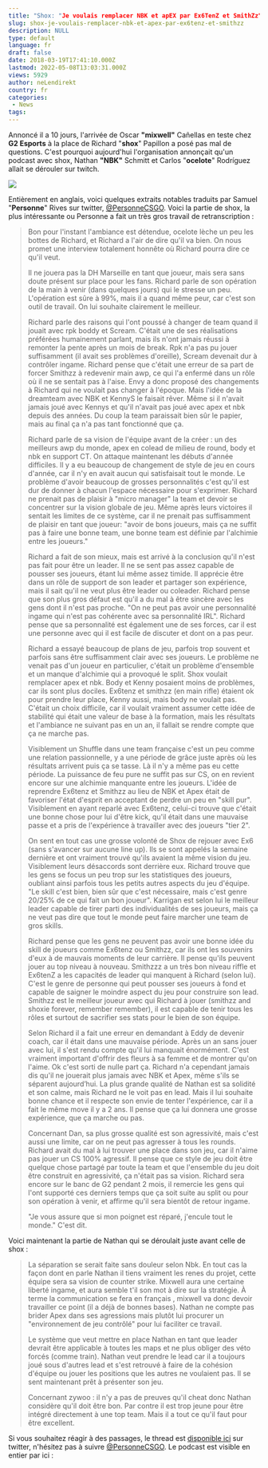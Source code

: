 ```yaml
---
title: "Shox: "Je voulais remplacer NBK et apEX par Ex6TenZ et SmithZz""
slug: shox-je-voulais-remplacer-nbk-et-apex-par-ex6tenz-et-smithzz
description: NULL
type: default
language: fr
draft: false
date: 2018-03-19T17:41:10.000Z
lastmod: 2022-05-08T13:03:31.000Z
views: 5929
author: neLendirekt
country: fr
categories:
 - News
tags:
---
```

Annoncé il a 10 jours, l'arrivée de Oscar **"mixwell"** Cañellas en teste chez **G2 Esports** à la place de Richard "**shox**" Papillon a posé pas mal de questions. C'est pourquoi aujourd'hui l'organisation annonçait qu'un podcast avec shox, Nathan **"NBK"** Schmitt et Carlos "**ocelote**" Rodríguez allait se dérouler sur twitch. 

![](https://flickshot-ue.s3.eu-west-2.amazonaws.com/flickshot/article/5aafd09c9d865/images/AkgvWKsEphtRxpwDFk66YT6KxW4ZXSOvc4TMLmv6.jpeg)

Entièrement en anglais, voici quelques extraits notables traduits par Samuel "**Personne**" Rives sur twitter, [@PersonneCSGO](https://twitter.com/PersonneCSGO). Voici la partie de shox, la plus intéressante ou Personne a fait un très gros travail de retranscription :

> Bon pour l'instant l'ambiance est détendue, ocelote lèche un peu les bottes de Richard, et Richard a l'air de dire qu'il va bien. On nous promet une interview totalement honnête où Richard pourra dire ce qu'il veut.
> 
> Il ne jouera pas la DH Marseille en tant que joueur, mais sera sans doute présent sur place pour les fans. Richard parle de son opération de la main à venir (dans quelques jours) qui le stresse un peu. L'opération est sûre à 99%, mais il a quand même peur, car c'est son outil de travail. On lui souhaite clairement le meilleur.
> 
> Richard parle des raisons qui l'ont poussé à changer de team quand il jouait avec rpk boddy et Scream. C'était une de ses réalisations préférées humainement parlant, mais ils n'ont jamais réussi à remonter la pente après un mois de break. Rpk n'a pas pu jouer suffisamment (il avait ses problèmes d'oreille), Scream devenait dur à contrôler ingame. Richard pense que c'était une erreur de sa part de forcer Smithzz à redevenir main awp, ce qui l'a enfermé dans un rôle où il ne se sentait pas à l'aise. Envy a donc proposé des changements à Richard qui ne voulait pas changer à l'époque. Mais l'idée de la dreamteam avec NBK et KennyS le faisait rêver. Même si il n'avait jamais joué avec Kennys et qu'il n'avait pas joué avec apex et nbk depuis des années. Du coup la team paraissait bien sûr le papier, mais au final ça n'a pas tant fonctionné que ça.
> 
> Richard parle de sa vision de l'équipe avant de la créer : un des meilleurs awp du monde, apex en colead de milieu de round, body et nbk en support CT. On attaque maintenant les débuts d'année difficiles. Il y a eu beaucoup de changement de style de jeu en cours d'année, car il n'y en avait aucun qui satisfaisait tout le monde. Le problème d'avoir beaucoup de grosses personnalités c'est qu'il est dur de donner à chacun l'espace nécessaire pour s'exprimer. Richard ne prenait pas de plaisir à "micro manager" la team et devoir se concentrer sur la vision globale de jeu. Même après leurs victoires il sentait les limites de ce système, car il ne prenait pas suffisamment de plaisir en tant que joueur: "avoir de bons joueurs, mais ça ne suffit pas à faire une bonne team, une bonne team est définie par l'alchimie entre les joueurs."
> 
> Richard a fait de son mieux, mais est arrivé à la conclusion qu'il n'est pas fait pour être un leader. Il ne se sent pas assez capable de pousser ses joueurs, étant lui même assez timide. Il apprécie être dans un rôle de support de son leader et partager son expérience, mais il sait qu'il ne veut plus être leader ou coleader. Richard pense que son plus gros défaut est qu'il a du mal à être sincère avec les gens dont il n'est pas proche. "On ne peut pas avoir une personnalité ingame qui n'est pas cohérente avec sa personnalité IRL". Richard pense que sa personnalité est également une de ses forces, car il est une personne avec qui il est facile de discuter et dont on a pas peur.
> 
> Richard a essayé beaucoup de plans de jeu, parfois trop souvent et parfois sans être suffisamment clair avec ses joueurs. Le problème ne venait pas d'un joueur en particulier, c'était un problème d'ensemble et un manque d'alchimie qui a provoqué le split. Shox voulait remplacer apex et nbk. Body et Kenny posaient moins de problèmes, car ils sont plus dociles. Ex6tenz et smithzz (en main rifle) étaient ok pour prendre leur place, Kenny aussi, mais body ne voulait pas. C'était un choix difficile, car il voulait vraiment assumer cette idée de stabilité qui était une valeur de base à la formation, mais les résultats et l'ambiance ne suivant pas en un an, il fallait se rendre compte que ça ne marche pas.
> 
> Visiblement un Shuffle dans une team française c'est un peu comme une relation passionnelle, y a une période de grâce juste après où les résultats arrivent puis ça se tasse. Là il n'y a même pas eu cette période. La puissance de feu pure ne suffit pas sur CS, on en revient encore sur une alchimie manquante entre les joueurs. L'idée de reprendre Ex6tenz et Smithzz au lieu de NBK et Apex était de favoriser l'état d'esprit en acceptant de perdre un peu en "skill pur". Visiblement en ayant reparlé avec Ex6tenz, celui-ci trouve que c'était une bonne chose pour lui d'être kick, qu'il était dans une mauvaise passe et a pris de l'expérience à travailler avec des joueurs "tier 2". 
> 
> On sent en tout cas une grosse volonté de Shox de rejouer avec Ex6 (sans s'avancer sur aucune line up). Ils se sont appelés la semaine dernière et ont vraiment trouvé qu'ils avaient la même vision du jeu. Visiblement leurs désaccords sont derrière eux. Richard trouve que les gens se focus un peu trop sur les statistiques des joueurs, oubliant ainsi parfois tous les petits autres aspects du jeu d'équipe. "Le skill c'est bien, bien sûr que c'est nécessaire, mais c'est genre 20/25% de ce qui fait un bon joueur". Karrigan est selon lui le meilleur leader capable de tirer parti des individualités de ses joueurs, mais ça ne veut pas dire que tout le monde peut faire marcher une team de gros skills.
> 
> Richard pense que les gens ne peuvent pas avoir une bonne idée du skill de joueurs comme Ex6tenz ou Smithzz, car ils ont les souvenirs d'eux à de mauvais moments de leur carrière. Il pense qu'ils peuvent jouer au top niveau à nouveau. Smithzzz a un très bon niveau riffle et Ex6tenZ a les capacités de leader qui manquent à Richard (selon lui). C'est le genre de personne qui peut pousser ses joueurs à fond et capable de saigner le moindre aspect du jeu pour construire son lead. Smithzz est le meilleur joueur avec qui Richard à jouer (smithzz and shoxie forever, remember remember), il est capable de tenir tous les rôles et surtout de sacrifier ses stats pour le bien de son équipe.
> 
> Selon Richard il a fait une erreur en demandant à Eddy de devenir coach, car il était dans une mauvaise période. Après un an sans jouer avec lui, il s'est rendu compte qu'il lui manquait énormément. C'est vraiment important d'offrir des fleurs à sa femme et de montrer qu'on l'aime. Ok c'est sorti de nulle part ça. Richard n'a cependant jamais dis qu'il ne jouerait plus jamais avec NBK et Apex, même s'ils se séparent aujourd’hui. La plus grande qualité de Nathan est sa solidité et son calme, mais Richard ne le voit pas en lead. Mais il lui souhaite bonne chance et il respecte son envie de tenter l'expérience, car il a fait le même move il y a 2 ans. Il pense que ça lui donnera une grosse expérience, que ça marche ou pas.
> 
> Concernant Dan, sa plus grosse qualité est son agressivité, mais c'est aussi une limite, car on ne peut pas agresser à tous les rounds. Richard avait du mal à lui trouver une place dans son jeu, car il n'aime pas jouer un CS 100% agressif. Il pense que ce style de jeu doit être quelque chose partagé par toute la team et que l'ensemble du jeu doit être construit en agressivité, ça n'était pas sa vision. Richard sera encore sur le banc de G2 pendant 2 mois, il remercie les gens qui l'ont supporté ces derniers temps que ça soit suite au split ou pour son opération à venir, et affirme qu'il sera bientôt de retour ingame.
> 
> "Je vous assure que si mon poignet est réparé, j'encule tout le monde." C'est dit.

Voici maintenant la partie de Nathan qui se déroulait juste avant celle de shox : 

> La séparation se serait faite sans douleur selon Nbk. En tout cas la façon dont en parle Nathan il tiens vraiment les renes du projet, cette équipe sera sa vision de counter strike. Mixwell aura une certaine liberté ingame, et aura semble t'il son mot à dire sur la stratégie. À terme la communication se fera en français , mixwell va donc devoir travailler ce point (il a déjà de bonnes bases). Nathan ne compte pas brider Apex dans ses agressions mais plutôt lui procurer un "environnement de jeu contrôlé" pour lui faciliter ce travail. 
> 
> Le système que veut mettre en place Nathan en tant que leader devrait être applicable à toutes les maps et ne plus obliger des véto forcés (comme train). Nathan veut prendre le lead car il a toujours joué sous d'autres lead et s'est retrouvé à faire de la cohésion d'équipe ou jouer les positions que les autres ne voulaient pas. Il se sent maintenant prêt à présenter son jeu. 
> 
> Concernant zywoo : il n'y a pas de preuves qu'il cheat donc Nathan considère qu'il doit être bon. Par contre il est trop jeune pour être intégré directement à une top team. Mais il a tout ce qu'il faut pour être excellent.

Si vous souhaitez réagir à des passages, le thread est [disponible ici](https://twitter.com/PersonneCSGO/status/975764025308000259) sur twitter, n'hésitez pas à suivre [@PersonneCSGO](https://twitter.com/PersonneCSGO). Le podcast est visible en entier par ici : 
